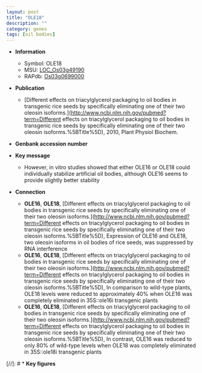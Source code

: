```yaml
---
layout: post
title: "OLE18"
description: ""
category: genes
tags: [oil bodies]
---
```


* **Information**  
    + Symbol: OLE18  
    + MSU: [LOC_Os03g49190](http://rice.uga.edu/cgi-bin/ORF_infopage.cgi?orf=LOC_Os03g49190)  
    + RAPdb: [Os03g0699000](https://rapdb.dna.affrc.go.jp/locus/?name=Os03g0699000)  

* **Publication**  
    + [Different effects on triacylglycerol packaging to oil bodies in transgenic rice seeds by specifically eliminating one of their two oleosin isoforms.](http://www.ncbi.nlm.nih.gov/pubmed?term=Different effects on triacylglycerol packaging to oil bodies in transgenic rice seeds by specifically eliminating one of their two oleosin isoforms.%5BTitle%5D), 2010, Plant Physiol Biochem.

* **Genbank accession number**  

* **Key message**  
    + However, in vitro studies showed that either OLE16 or OLE18 could individually stabilize artificial oil bodies, although OLE16 seems to provide slightly better stability

* **Connection**  
    + __OLE16__, __OLE18__, [Different effects on triacylglycerol packaging to oil bodies in transgenic rice seeds by specifically eliminating one of their two oleosin isoforms.](http://www.ncbi.nlm.nih.gov/pubmed?term=Different effects on triacylglycerol packaging to oil bodies in transgenic rice seeds by specifically eliminating one of their two oleosin isoforms.%5BTitle%5D), Expression of OLE16 and OLE18, two oleosin isoforms in oil bodies of rice seeds, was suppressed by RNA interference
    + __OLE16__, __OLE18__, [Different effects on triacylglycerol packaging to oil bodies in transgenic rice seeds by specifically eliminating one of their two oleosin isoforms.](http://www.ncbi.nlm.nih.gov/pubmed?term=Different effects on triacylglycerol packaging to oil bodies in transgenic rice seeds by specifically eliminating one of their two oleosin isoforms.%5BTitle%5D),  In comparison to wild-type plants, OLE18 levels were reduced to approximately 40% when OLE16 was completely eliminated in 35S::ole16i transgenic plants
    + __OLE16__, __OLE18__, [Different effects on triacylglycerol packaging to oil bodies in transgenic rice seeds by specifically eliminating one of their two oleosin isoforms.](http://www.ncbi.nlm.nih.gov/pubmed?term=Different effects on triacylglycerol packaging to oil bodies in transgenic rice seeds by specifically eliminating one of their two oleosin isoforms.%5BTitle%5D),  In contrast, OLE16 was reduced to only 80% of wild-type levels when OLE18 was completely eliminated in 35S::ole18i transgenic plants

[//]: # * **Key figures**  


